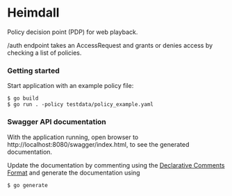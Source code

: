 # Heimdall

Policy decision point (PDP) for web playback. 

/auth endpoint takes an AccessRequest and grants or denies access by checking a list of policies.

### Getting started 

Start application with an example policy file:
```bash:
$ go build 
$ go run . -policy testdata/policy_example.yaml
```



### Swagger API documentation

With the application running, open browser to http://localhost:8080/swagger/index.html, to see the generated documentation.

Update the documentation by commenting using the [Declarative Comments Format](https://github.com/swaggo/swag#declarative-comments-format)
and generate the documentation using 

```bash:
$ go generate 
```

